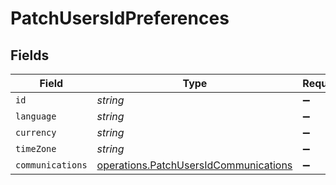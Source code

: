 # PatchUsersIdPreferences


## Fields

| Field                                                                                          | Type                                                                                           | Required                                                                                       | Description                                                                                    |
| ---------------------------------------------------------------------------------------------- | ---------------------------------------------------------------------------------------------- | ---------------------------------------------------------------------------------------------- | ---------------------------------------------------------------------------------------------- |
| `id`                                                                                           | *string*                                                                                       | :heavy_minus_sign:                                                                             | N/A                                                                                            |
| `language`                                                                                     | *string*                                                                                       | :heavy_minus_sign:                                                                             | N/A                                                                                            |
| `currency`                                                                                     | *string*                                                                                       | :heavy_minus_sign:                                                                             | N/A                                                                                            |
| `timeZone`                                                                                     | *string*                                                                                       | :heavy_minus_sign:                                                                             | N/A                                                                                            |
| `communications`                                                                               | [operations.PatchUsersIdCommunications](../../models/operations/patchusersidcommunications.md) | :heavy_minus_sign:                                                                             | N/A                                                                                            |